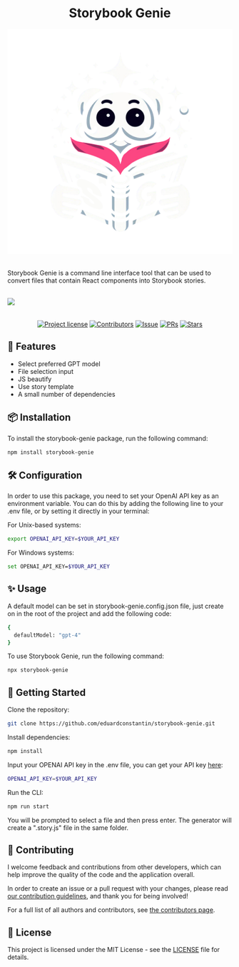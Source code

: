 <h1 align="center">Storybook Genie</h1>
<div align="center"><img src="sgLOGO.png"/></div>
<br />

Storybook Genie is a command line interface tool that can be used to convert files that contain React components into
Storybook stories.

<br /> 
<img src="cli-preview.gif"/>

<div align="center">
<br />

[![Project license](https://img.shields.io/github/license/eduardconstantin/storybook-genie?style=flat-square)](LICENSE)
[![Contributors](https://img.shields.io/github/contributors/eduardconstantin/storybook-genie?style=flat-square)](https://github.com/eduardconstantin/storybook-genie/graphs/contributors)
[![Issue](https://img.shields.io/github/issues/eduardconstantin/storybook-genie?style=flat-square)](https://github.com/eduardconstantin/storybook-genie/issues)
[![PRs](https://img.shields.io/github/issues-pr/eduardconstantin/storybook-genie?style=flat-square)](https://github.com/eduardconstantin/storybook-genie/pulls)
[![Stars](https://img.shields.io/github/stars/eduardconstantin/storybook-genie?style=flat-square)](https://github.com/eduardconstantin/storybook-genie/stargazers)

</div>

## 🌟 Features

- Select preferred GPT model
- File selection input
- JS beautify
- Use story template
- A small number of dependencies

## 📦 Installation

To install the storybook-genie package, run the following command:

```bash
npm install storybook-genie
```

## 🛠️ Configuration

In order to use this package, you need to set your OpenAI API key as an environment variable. You can do this by adding
the following line to your .env file, or by setting it directly in your terminal:

For Unix-based systems:

```bash
export OPENAI_API_KEY=$YOUR_API_KEY
```

For Windows systems:

```bash
set OPENAI_API_KEY=$YOUR_API_KEY
```

## ✨ Usage

A default model can be set in storybook-genie.config.json file, just create on in the root of the project and add the
following code:

```bash
{
  defaultModel: "gpt-4"
}
```

To use Storybook Genie, run the following command:

```bash
npx storybook-genie
```

## 🌱 Getting Started

Clone the repository:

```bash
git clone https://github.com/eduardconstantin/storybook-genie.git
```

Install dependencies:

```bash
npm install
```

Input your OPENAI API key in the .env file, you can get your API key
[here](https://platform.openai.com/account/api-keys):

```bash
OPENAI_API_KEY=$YOUR_API_KEY
```

Run the CLI:

```bash
npm run start
```

You will be prompted to select a file and then press enter. The generator will create a ".story.js" file in the same
folder.

## 👥 Contributing

I welcome feedback and contributions from other developers, which can help improve the quality of the code and the
application overall.

In order to create an issue or a pull request with your changes, please read
[our contribution guidelines](CONTRIBUTING.md), and thank you for being involved!

For a full list of all authors and contributors, see
[the contributors page](https://github.com/eduardconstantin/storybook-genie/contributors).

## 📜 License

This project is licensed under the MIT License - see the [LICENSE](LICENSE) file for details.
